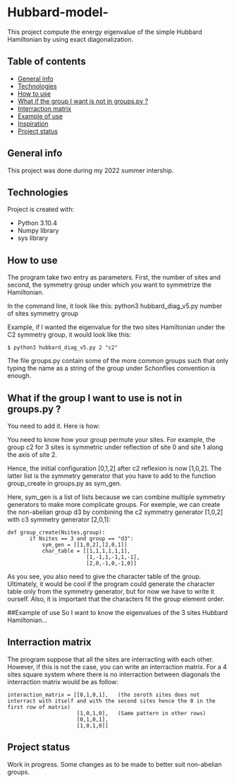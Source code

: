 # Hubbard-model-

This project compute the energy eigenvalue of the simple Hubbard Hamiltonian by using exact diagonalization.

## Table of contents
* [General info](#general-info)
* [Technologies](#technologies)
* [How to use](#how_to_use)
* [What if the group I want  is not in groups.py ?](#What_if_the_group_I_want_is_not_in_groups.py_?)
* [Interraction matrix](#Interraction_matrix)
* [Example of use](#Example_of_use)
* [Inspiration](#Inspiration)
* [Project status](#project_status)
## General info
This project was done during my 2022 summer intership.
	
## Technologies
Project is created with:
* Python 3.10.4
* Numpy library
* sys library 
	
## How to use
The program take two entry as parameters. First, the number of sites and second, the symmetry group under which you want to symmetrize the Hamiltonian. 

In the command line, it look like this:
python3 hubbard_diag_v5.py number of sites symmetry group

Example, if I wanted the eigenvalue for the two sites Hamiltonian under the C2 symmetry group, it would look like this:
```
$ python3 hubbard_diag_v5.py 2 "c2"
```
The file groups.py contain some of the more common groups such that only typing the name as a string of the group under Schonflies convention is enough. 

## What if the group I want to use is not in groups.py ?
You need to add it. Here is how:

You need to know how your group permute your sites. 
For example, the group c2 for 3 sites is symmetric under reflection of site 0 and site 1 along the axis of site 2. 

Hence, the initial configuration [0,1,2] after c2 reflexion is now [1,0,2]. The latter list is the symmetry generator that you have to add to the function group_create in groups.py as sym_gen. 

Here, sym_gen is a list of lists because we can combine multiple symmetry generators to make more complicate groups. For exemple, we can create the non-abelian group d3 by combining the c2 symmetry generator [1,0,2] with c3 symmetry generator [2,0,1]:
```
def group_create(Nsites,group):
       if Nsites == 3 and group == "d3":
           sym_gen = [[1,0,2],[2,0,1]]
           char_table = [[1,1,1,1,1,1],
                         [1,-1,1,-1,1,-1],
                         [2,0,-1,0,-1,0]]

```
As you see, you also need to give the character table of the group. Ultimately, it would be cool if the program could generate the character table only from the symmetry generator, but for now we have to write it ourself. Also, it is important that the characters fit the group element order. 

##Example of use
So I want to know the eigenvalues of the 3 sites Hubbard Hamiltonian... 


## Interraction matrix
The program suppose that all the sites are interracting with each other. However, if this is not the case, you can write an interraction matrix.
For a 4 sites square system where there is no interraction between diagonals the interraction matrix would be as follow:
```
interaction_matrix = [[0,1,0,1],   (the zeroth sites does not interract with itself and with the second sites hence the 0 in the first row of matrix)
                      [1,0,1,0],   (Same pattern in other rows)
                      [0,1,0,1],
                      [1,0,1,0]]
```
## Project status
Work in progress. Some changes as to be made to better suit non-abelian groups. 
